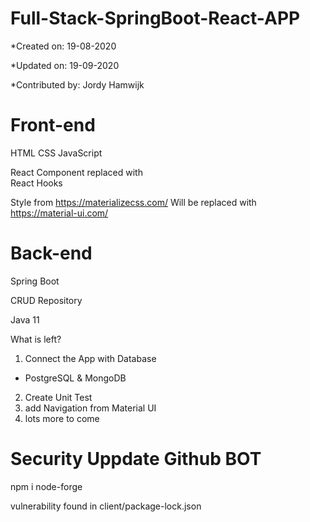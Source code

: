 # Full-Stack-SpringBoot-React-APP

*Created on: 19-08-2020

*Updated on: 19-09-2020

*Contributed by: Jordy Hamwijk

# Front-end
HTML
CSS
JavaScript

React Component replaced with
<br/>React Hooks

Style from
https://materializecss.com/
Will be replaced with https://material-ui.com/


# Back-end
Spring Boot

CRUD Repository

Java 11 


What is left?

1. Connect the App with Database
 - PostgreSQL  &  MongoDB   
2. Create Unit Test 
3. add Navigation from Material UI
4. lots more to come




# Security Uppdate Github BOT

npm i node-forge

vulnerability found in client/package-lock.json 
